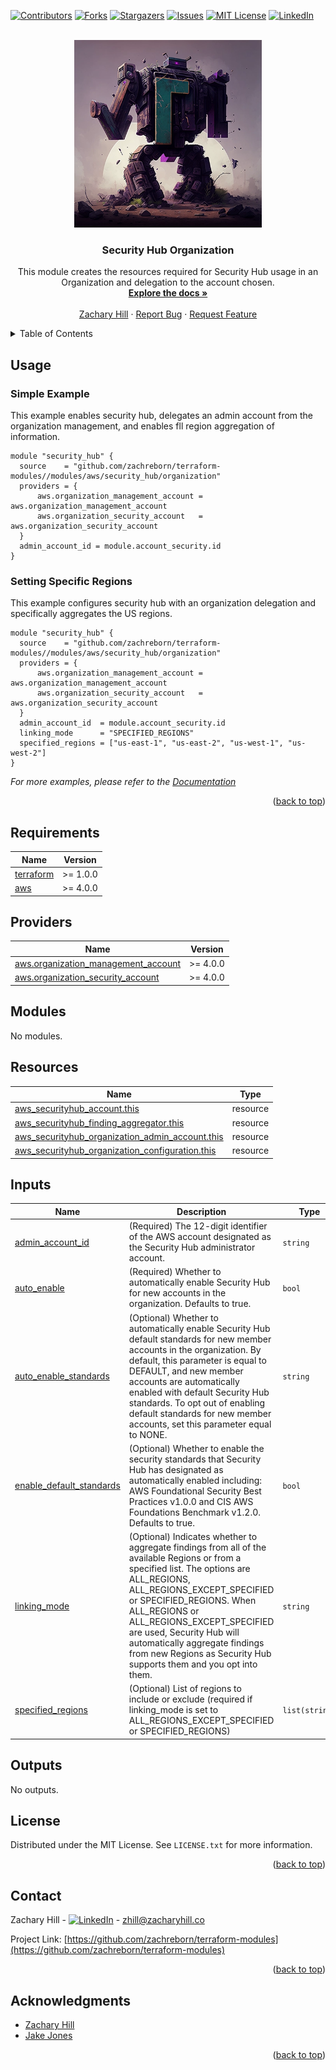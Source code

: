 <!-- Blank module readme template: Do a search and replace with your text editor for the following: `module_name`, `module_description` -->
<!-- Improved compatibility of back to top link: See: https://github.com/othneildrew/Best-README-Template/pull/73 -->
<a name="readme-top"></a>


<!-- PROJECT SHIELDS -->
<!--
*** I'm using markdown "reference style" links for readability.
*** Reference links are enclosed in brackets [ ] instead of parentheses ( ).
*** See the bottom of this document for the declaration of the reference variables
*** for contributors-url, forks-url, etc. This is an optional, concise syntax you may use.
*** https://www.markdownguide.org/basic-syntax/#reference-style-links
-->
[![Contributors][contributors-shield]][contributors-url]
[![Forks][forks-shield]][forks-url]
[![Stargazers][stars-shield]][stars-url]
[![Issues][issues-shield]][issues-url]
[![MIT License][license-shield]][license-url]
[![LinkedIn][linkedin-shield]][linkedin-url]


<!-- PROJECT LOGO -->
<br />
<div align="center">
  <a href="https://github.com/zachreborn/terraform-modules">
    <img src="/images/terraform_modules_logo.webp" alt="Logo" width="300" height="300">
  </a>

<h3 align="center">Security Hub Organization</h3>
  <p align="center">
    This module creates the resources required for Security Hub usage in an Organization and delegation to the account chosen.
    <br />
    <a href="https://github.com/zachreborn/terraform-modules"><strong>Explore the docs »</strong></a>
    <br />
    <br />
    <a href="https://zacharyhill.co">Zachary Hill</a>
    ·
    <a href="https://github.com/zachreborn/terraform-modules/issues">Report Bug</a>
    ·
    <a href="https://github.com/zachreborn/terraform-modules/issues">Request Feature</a>
  </p>
</div>


<!-- TABLE OF CONTENTS -->
<details>
  <summary>Table of Contents</summary>
  <ol>
    <li><a href="#usage">Usage</a></li>
    <li><a href="#requirements">Requirements</a></li>
    <li><a href="#providers">Providers</a></li>
    <li><a href="#modules">Modules</a></li>
    <li><a href="#Resources">Resources</a></li>
    <li><a href="#inputs">Inputs</a></li>
    <li><a href="#outputs">Outputs</a></li>
    <li><a href="#license">License</a></li>
    <li><a href="#contact">Contact</a></li>
    <li><a href="#acknowledgments">Acknowledgments</a></li>
  </ol>
</details>


<!-- USAGE EXAMPLES -->
## Usage
### Simple Example
This example enables security hub, delegates an admin account from the organization management, and enables fll region aggregation of information.
```
module "security_hub" {
  source    = "github.com/zachreborn/terraform-modules//modules/aws/security_hub/organization"
  providers = {
      aws.organization_management_account = aws.organization_management_account
      aws.organization_security_account   = aws.organization_security_account
  }
  admin_account_id = module.account_security.id
}
```

### Setting Specific Regions
This example configures security hub with an organization delegation and specifically aggregates the US regions.
```
module "security_hub" {
  source    = "github.com/zachreborn/terraform-modules//modules/aws/security_hub/organization"
  providers = {
      aws.organization_management_account = aws.organization_management_account
      aws.organization_security_account   = aws.organization_security_account
  }
  admin_account_id  = module.account_security.id
  linking_mode      = "SPECIFIED_REGIONS"
  specified_regions = ["us-east-1", "us-east-2", "us-west-1", "us-west-2"]
}
```

_For more examples, please refer to the [Documentation](https://github.com/zachreborn/terraform-modules)_

<p align="right">(<a href="#readme-top">back to top</a>)</p>

<!-- terraform-docs output will be input automatically below-->
<!-- terraform-docs markdown table --output-file README.md --output-mode inject .-->
<!-- BEGIN_TF_DOCS -->
## Requirements

| Name | Version |
|------|---------|
| <a name="requirement_terraform"></a> [terraform](#requirement\_terraform) | >= 1.0.0 |
| <a name="requirement_aws"></a> [aws](#requirement\_aws) | >= 4.0.0 |

## Providers

| Name | Version |
|------|---------|
| <a name="provider_aws.organization_management_account"></a> [aws.organization\_management\_account](#provider\_aws.organization\_management\_account) | >= 4.0.0 |
| <a name="provider_aws.organization_security_account"></a> [aws.organization\_security\_account](#provider\_aws.organization\_security\_account) | >= 4.0.0 |

## Modules

No modules.

## Resources

| Name | Type |
|------|------|
| [aws_securityhub_account.this](https://registry.terraform.io/providers/hashicorp/aws/latest/docs/resources/securityhub_account) | resource |
| [aws_securityhub_finding_aggregator.this](https://registry.terraform.io/providers/hashicorp/aws/latest/docs/resources/securityhub_finding_aggregator) | resource |
| [aws_securityhub_organization_admin_account.this](https://registry.terraform.io/providers/hashicorp/aws/latest/docs/resources/securityhub_organization_admin_account) | resource |
| [aws_securityhub_organization_configuration.this](https://registry.terraform.io/providers/hashicorp/aws/latest/docs/resources/securityhub_organization_configuration) | resource |

## Inputs

| Name | Description | Type | Default | Required |
|------|-------------|------|---------|:--------:|
| <a name="input_admin_account_id"></a> [admin\_account\_id](#input\_admin\_account\_id) | (Required) The 12-digit identifier of the AWS account designated as the Security Hub administrator account. | `string` | n/a | yes |
| <a name="input_auto_enable"></a> [auto\_enable](#input\_auto\_enable) | (Required) Whether to automatically enable Security Hub for new accounts in the organization. Defaults to true. | `bool` | `true` | no |
| <a name="input_auto_enable_standards"></a> [auto\_enable\_standards](#input\_auto\_enable\_standards) | (Optional) Whether to automatically enable Security Hub default standards for new member accounts in the organization. By default, this parameter is equal to DEFAULT, and new member accounts are automatically enabled with default Security Hub standards. To opt out of enabling default standards for new member accounts, set this parameter equal to NONE. | `string` | `"DEFAULT"` | no |
| <a name="input_enable_default_standards"></a> [enable\_default\_standards](#input\_enable\_default\_standards) | (Optional) Whether to enable the security standards that Security Hub has designated as automatically enabled including: AWS Foundational Security Best Practices v1.0.0 and CIS AWS Foundations Benchmark v1.2.0. Defaults to true. | `bool` | `true` | no |
| <a name="input_linking_mode"></a> [linking\_mode](#input\_linking\_mode) | (Optional) Indicates whether to aggregate findings from all of the available Regions or from a specified list. The options are ALL\_REGIONS, ALL\_REGIONS\_EXCEPT\_SPECIFIED or SPECIFIED\_REGIONS. When ALL\_REGIONS or ALL\_REGIONS\_EXCEPT\_SPECIFIED are used, Security Hub will automatically aggregate findings from new Regions as Security Hub supports them and you opt into them. | `string` | `"ALL_REGIONS"` | no |
| <a name="input_specified_regions"></a> [specified\_regions](#input\_specified\_regions) | (Optional) List of regions to include or exclude (required if linking\_mode is set to ALL\_REGIONS\_EXCEPT\_SPECIFIED or SPECIFIED\_REGIONS) | `list(string)` | `null` | no |

## Outputs

No outputs.
<!-- END_TF_DOCS -->

<!-- LICENSE -->
## License

Distributed under the MIT License. See `LICENSE.txt` for more information.

<p align="right">(<a href="#readme-top">back to top</a>)</p>



<!-- CONTACT -->
## Contact

Zachary Hill - [![LinkedIn][linkedin-shield]][linkedin-url] - zhill@zacharyhill.co

Project Link: [https://github.com/zachreborn/terraform-modules](https://github.com/zachreborn/terraform-modules)

<p align="right">(<a href="#readme-top">back to top</a>)</p>



<!-- ACKNOWLEDGMENTS -->
## Acknowledgments

* [Zachary Hill](https://zacharyhill.co)
* [Jake Jones](https://github.com/jakeasarus)

<p align="right">(<a href="#readme-top">back to top</a>)</p>


<!-- MARKDOWN LINKS & IMAGES -->
<!-- https://www.markdownguide.org/basic-syntax/#reference-style-links -->
[contributors-shield]: https://img.shields.io/github/contributors/zachreborn/terraform-modules.svg?style=for-the-badge
[contributors-url]: https://github.com/zachreborn/terraform-modules/graphs/contributors
[forks-shield]: https://img.shields.io/github/forks/zachreborn/terraform-modules.svg?style=for-the-badge
[forks-url]: https://github.com/zachreborn/terraform-modules/network/members
[stars-shield]: https://img.shields.io/github/stars/zachreborn/terraform-modules.svg?style=for-the-badge
[stars-url]: https://github.com/zachreborn/terraform-modules/stargazers
[issues-shield]: https://img.shields.io/github/issues/zachreborn/terraform-modules.svg?style=for-the-badge
[issues-url]: https://github.com/zachreborn/terraform-modules/issues
[license-shield]: https://img.shields.io/github/license/zachreborn/terraform-modules.svg?style=for-the-badge
[license-url]: https://github.com/zachreborn/terraform-modules/blob/master/LICENSE.txt
[linkedin-shield]: https://img.shields.io/badge/-LinkedIn-black.svg?style=for-the-badge&logo=linkedin&colorB=555
[linkedin-url]: https://www.linkedin.com/in/zachary-hill-5524257a/
[product-screenshot]: /images/screenshot.webp
[Terraform.io]: https://img.shields.io/badge/Terraform-7B42BC?style=for-the-badge&logo=terraform
[Terraform-url]: https://terraform.io